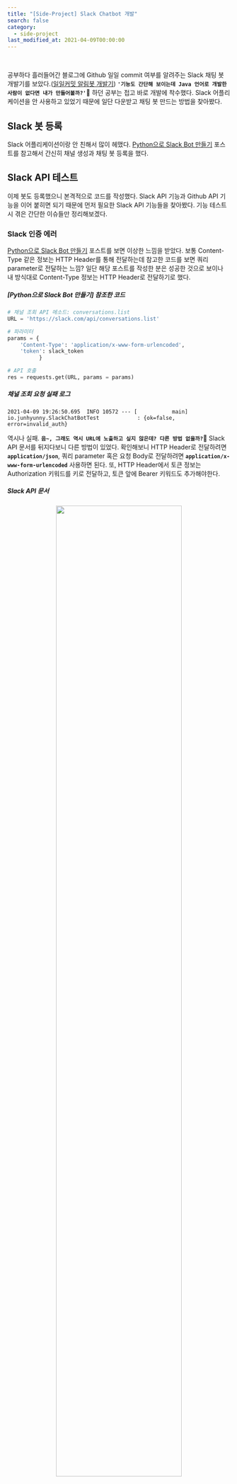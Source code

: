 ```yaml
---
title: "[Side-Project] Slack Chatbot 개발"
search: false
category:
  - side-project
last_modified_at: 2021-04-09T00:00:00
---
```


<br>

공부하다 흘러들어간 블로그에 Github 일일 commit 여부를 알려주는 Slack 채팅 봇 개발기를 보았다.([일일커밋 알림봇 개발기][mingrammer-blogLink]) 
**`'기능도 간단해 보이는데 Java 언어로 개발한 사람이 없다면 내가 만들어볼까?'`**🤔 
하던 공부는 접고 바로 개발에 착수했다. 
Slack 어플리케이션을 안 사용하고 있었기 때문에 일단 다운받고 채팅 봇 만드는 방법을 찾아봤다. 

## Slack 봇 등록
Slack 어플리케이션이랑 안 친해서 많이 헤맸다. 
[Python으로 Slack Bot 만들기][python-slack-chatbot-blogLink] 포스트를 참고해서 간신히 채널 생성과 채팅 봇 등록을 했다. 

## Slack API 테스트
이제 봇도 등록했으니 본격적으로 코드를 작성했다. 
Slack API 기능과 Github API 기능을 이어 붙히면 되기 때문에 먼저 필요한 Slack API 기능들을 찾아봤다. 
기능 테스트 시 겪은 간단한 이슈들만 정리해보겠다. 

### Slack 인증 에러
[Python으로 Slack Bot 만들기][python-slack-chatbot-blogLink] 포스트를 보면 이상한 느낌을 받았다. 
보통 Content-Type 같은 정보는 HTTP Header를 통해 전달하는데 참고한 코드를 보면 쿼리 parameter로 전달하는 느낌? 
일단 해당 포스트를 작성한 분은 성공한 것으로 보이나 내 방식대로 Content-Type 정보는 HTTP Header로 전달하기로 했다.

##### [Python으로 Slack Bot 만들기] 참조한 코드
```python
# 채널 조회 API 메소드: conversations.list
URL = 'https://slack.com/api/conversations.list'

# 파라미터
params = {
    'Content-Type': 'application/x-www-form-urlencoded',
    'token': slack_token
          }

# API 호출
res = requests.get(URL, params = params)
```

##### 채널 조회 요청 실패 로그
```
2021-04-09 19:26:50.695  INFO 10572 --- [           main] io.junhyunny.SlackChatBotTest            : {ok=false, error=invalid_auth}
```

역시나 실패. 
**`음~, 그래도 역시 URL에 노출하고 싶지 않은데? 다른 방법 없을까?`🤔** 
Slack API 문서를 뒤지다보니 다른 방법이 있었다. 
확인해보니 HTTP Header로 전달하려면 **`application/json`**, 
쿼리 parameter 혹은 요청 Body로 전달하려면 **`application/x-www-form-urlencoded`** 사용하면 된다. 
또, HTTP Header에서 토큰 정보는 Authorization 키워드를 키로 전달하고, 토큰 앞에 Bearer 키워드도 추가해야한다. 

##### Slack API 문서
<p align="center"><img src="/images/side-project-slack-chatbot-1.JPG" width="75%"></p>

##### Slack 채널 정보를 가져오는 테스트 코드
```java
    @SuppressWarnings({ "rawtypes", "unchecked" })
    @Test
    void getChannel() {

        HttpHeaders headers = new HttpHeaders();
        headers.set("Content-Type", "application/json");
        headers.set("Authorization", "Bearer " + slackToken);

        HttpEntity<Map<String, Object>> entity = new HttpEntity<Map<String, Object>>(headers);

        RestTemplate restTemplate = new RestTemplate();
        List<Map<String, Object>> channels = (List) restTemplate.exchange("https://slack.com/api/conversations.list", HttpMethod.GET, entity, Map.class).getBody().get("channels");
        if(channels == null) {
            return;
        }

        for (Map<String, Object> channel : channels) {
            log.info(channel);
        }
    }
```

### 채널에 글 작성 시 Warning, 'warning=missing_charset'
이제 채널에 글 작성을 위한 요청을 하는 코드를 작성해봤다. 

##### [Python으로 Slack Bot 만들기] 참조한 코드
```python
# 파라미터
data = {'Content-Type': 'application/x-www-form-urlencoded',
        'token': slack_token,
        'channel': channel_id, 
        'text': message,
        'reply_broadcast': 'True', 
        'thread_ts': ts
        } 

# 메시지 등록 API 메소드: chat.postMessage
URL = "https://slack.com/api/chat.postMessage"
res = requests.post(URL, data=data)
```

##### Warning 발견, warning=missing_charset
```
2021-04-09 19:54:17.638  INFO 8476 --- [           main] io.junhyunny.SlackChatBotTest            : result: {ok=true, ... warning=missing_charset, response_metadata={warnings=[missing_charset]}}
```

뭔지 모르겠지만 해결해야지 속이 시원할 것 같다. 
StackOverflow 답변을 보니 HTTP Header에 인코딩 타입을 안 넣어서 발생한 것으로 보인다. 

##### StackOverflow 답변
<p align="center"><img src="/images/side-project-slack-chatbot-2.JPG" width="75%"></p>

##### Slack 채널에 글 작성하기 테스트 코드
```java
    @SuppressWarnings({ "unchecked", "rawtypes" })
    @Test
    void postSomeMessage() {

        HttpHeaders headers = new HttpHeaders();
        headers.set("Content-Type", "application/json");
        headers.set("Authorization", "Bearer " + slackToken);

        HttpEntity<Map<String, Object>> entity = new HttpEntity<Map<String, Object>>(headers);

        RestTemplate restTemplate = new RestTemplate();

        Map<String, Object> response = restTemplate.exchange("https://slack.com/api/conversations.history?channel=C01TD73AZEF", HttpMethod.GET, entity, Map.class).getBody();
        List<Map<String, Object>> messages = (List) response.get("messages");
        if (messages == null || messages.isEmpty()) {
            return;
        }

        Map<String, Object> body = new HashMap<>();
        body.put("text", "Hello slack-chatbot");
        body.put("reply_broadcast", true);
        // body.put("thread_ts", messages.get(0).get("ts"));
        body.put("channel", "C01TD73AZEF");

        headers = new HttpHeaders();
        headers.set("Content-Type", "application/json");
        headers.set("Authorization", "Bearer " + slackToken);

        entity = new HttpEntity<Map<String, Object>>(body, headers);

        log.info("result: " + restTemplate.exchange("https://slack.com/api/chat.postMessage", HttpMethod.POST, entity, Map.class).getBody());
    }
```

##### Slack 채널에 글 작성하기 테스트 결과
<p align="center"><img src="/images/side-project-slack-chatbot-3.JPG" width="35%"></p>

## Github API 테스트
Java 언어를 사용하는 개발자들은 주로 **`github-api`** 라이브러리를 이용하는 것으로 보인다. 

##### github-api dependency for pom.xml
```xml
<dependency>
    <groupId>org.kohsuke</groupId>
    <artifactId>github-api</artifactId>
</dependency>
```

내가 필요한 기능은 간단하고 해당 라이브러리에서 필요한 기능을 제공하지 않는 것으로 보여 사용하지 않기로 했다. 
특정 사용자가 사용하는 repository 정보들과 해당 repository에 오늘 push 한 이력이 있는지만 확인하면 되기 때문에 Github API 문서를 찾아봤다. 
딱 원하는 기능을 발견했다.😄 
각 repository 별로 마지막에 push 한 시간까지 알려주기 때문에 해당 API를 사용하기로 결정했다.

##### Github API, List repositories for a user
<p align="center"><img src="/images/side-project-slack-chatbot-4.JPG" width="75%"></p>

##### 사용자 Github repository push 이력 확인
```java
    @SuppressWarnings({ "unchecked" })
    @Test
    void test() throws IOException {

        HttpHeaders headers = new HttpHeaders();
        headers.set("Content-Type", "application/json");

        HttpEntity<Map<String, Object>> entity = new HttpEntity<Map<String, Object>>(headers);

        RestTemplate restTemplate = new RestTemplate();
        List<Map<String, Object>> repoList = restTemplate.exchange("https://api.github.com/users/junhyunny/repos", HttpMethod.GET, entity, List.class).getBody();
        for (Map<String, Object> repo : repoList) {
            log.info("repo url: " + repo.get("name"));
            log.info("pushed_at: " + repo.get("pushed_at"));
            String time = (String) repo.get("pushed_at");
            time = time.replace("T", " ");
            time = time.replace("Z", "");
            log.info(Timestamp.valueOf(time));
        }
    }
```

## AWS Lambda 어플리케이션 등록하기
AWS는 사용해본 적이 없어서 이 작업을 하는데 제일 시간이 오래 걸렸다. 
[일일커밋 알림봇 개발기][mingrammer-blogLink] 포스트를 보면 특정 시간부터 트리거를 통해 어플리케이션을 동작시키는 기능인 것으로 추정된다. 
일단 AWS Lambda 기능이 무엇인지 찾아보고 Java 어플리케이션을 올리는 방법을 알아봤다. 

Java Application의 경우 아래와 같은 과정이 필요한데 API 문서를 읽어보면 쉽게 이해할 수 있다.
1. [RequestStreamHandler 인터페이스 구현 클래스 작성하기][java-handler-awsLink]
1. [.zip(혹은 .jar) 파일로 배포하기][java-deploy-awsLink]

위 과정을 걸쳐서 배포에 필요한 .jar 파일을 만들었으면 이제 Lamda 어플리케이션을 등록해보자. 
Lambda 어플리케이션과 주기적으로 어플리케이션을 동작시켜주는 EventBridge(CloudWatch Events) 트리거를 등록한다. 

##### Slack Chatbot AWS Lambda 구성
<p align="center"><img src="/images/side-project-slack-chatbot-5.JPG"></p>

### Lambda 어플리케이션 등록
빌드 .jar를 올려주고 RequestStreamHandler 인터페이스를 구현한 클래스를 등록해준다. 

##### .jar 파일 업로드 및 RequestStreamHandler 인터페이스 구현 클래스 등록
<p align="center"><img src="/images/side-project-slack-chatbot-6.JPG"></p>

### Event Trigger 주기 설정 및 요청 parameter 등록
프로그램에 repository 사용자 정보, Slack token 정보, Slack Channel 정보가 코드에 하드 코딩되어 있으면 
불필요한 정보가 노출되기 때문에 아래와 같은 요청 parameter로 전달하기로 했다. 
EventBridge(CloudWatch Events) 설정에 들어가면 주기 설정과 parameter를 등록할 수 있는 Console 화면이 존재한다. 
해당 화면에서 주기와 요청 parameter를 등록한다. 

##### AWS Lambda 요청 parameter
```json
{
  "owner": "your github repository user name",
  "slackToken": "your slack token",
  "channelName": "your slack channel"
}
```

##### EventBridge 설정 편집 화면 이동
<p align="center"><img src="/images/side-project-slack-chatbot-7.JPG"></p>

##### Event Trigger 주기 설정
<p align="center"><img src="/images/side-project-slack-chatbot-8.JPG" width="75%"></p>

##### Event Trigger 요청 parameter 등록
<p align="center"><img src="/images/side-project-slack-chatbot-9.JPG" width="75%"></p>

## Slack Chatbot 배포 후 확인
내 Slack Chatbot은 오후 6시 59분부터 1시간 간격으로 11시 59분까지 Github repository에 push 이력이 없으면 commit 하라는 메세지를 전달한다. 
일부러 push 하지 않고 commit 독촉 메세지가 오기를 기다려봤다. 
과연... 결과는?🤨

##### Message from Slack Chatbot
<div class="align-center">
  <p align="center">
    <img src="/images/side-project-slack-chatbot-10.JPG" width="35%">
    <img src="/images/side-project-slack-chatbot-11.JPG" width="35%">
  </p>
</div>

정상적으로 동작한다. 앞으로 공부하라는 메세지를 받을 일만 남았다.😂
간단한 chatbot 개발기를 작성해봤는데 개발하는 시간보다 개발한 내용들을 정리하는게 더 시간이 오래 걸렸다. 
정리하는 일이 귀찮기는 하지만 정리해놓으면 추후에 필요한 날이 올 것이라 믿는다. 
공부나 일을 하다가 필요한 기능이 생기면 자동화 할 방법이 있는지 궁리해보면서 이런 프로그램 개발기들을 하나씩 늘려가야겠다. 
(프로젝트 저장소 - **[slack-chatbot repository][slack-chatbot-gitLink]**)

#### REFERENCE
- <https://mingrammer.com/dev-commit-alarm-bot/>
- <https://wooiljeong.github.io/python/slack-bot/>
- <https://api.slack.com/legacy/oauth#authenticating-users-with-oauth__using-access-tokens>
- <https://stackoverflow.com/questions/63550032/slackbot-openmodal-error-missing-charset>
- <https://docs.github.com/en/rest/reference/repos#list-repositories-for-a-user>
- <https://docs.aws.amazon.com/lambda/latest/dg/java-handler.html>
- <https://docs.aws.amazon.com/lambda/latest/dg/java-package.html>

[mingrammer-blogLink]: https://mingrammer.com/dev-commit-alarm-bot/
[python-slack-chatbot-blogLink]: https://wooiljeong.github.io/python/slack-bot/
[java-handler-awsLink]: https://docs.aws.amazon.com/lambda/latest/dg/java-handler.html
[java-deploy-awsLink]: https://docs.aws.amazon.com/lambda/latest/dg/java-package.html
[slack-chatbot-gitLink]: https://github.com/Junhyunny/slack-chatbot